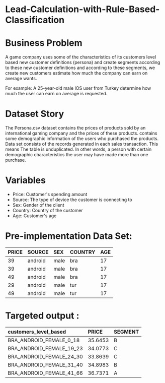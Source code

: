 # Lead-Calculation-with-Rule-Based-Classification


# Business Problem

A game company uses some of the characteristics of its customers
level based new customer definitions (persona)
and create segments according to these new customer definitions
and according to these segments, we create new customers
estimate how much the company can earn on average
wants.

For example:
A 25-year-old male IOS user from Turkey
determine how much the user can earn on average
is requested.


# Dataset Story

The Persona.csv dataset contains the prices of products sold by an international gaming company and the prices of these products.
contains some demographic information of the users who purchased the products. Data
set consists of the records generated in each sales transaction. This means
The table is unduplicated. In other words, a person with certain demographic characteristics
the user may have made more than one purchase.

# Variables
* Price: Customer's spending amount
* Source: The type of device the customer is connecting to
* Sex: Gender of the client
*  Country: Country of the customer
* Age: Customer's age


# Pre-implementation Data Set:
  
|PRICE    |SOURCE    |SEX    |COUNTRY    |AGE    |
|:--------|:---------|:------|:----------|:------|
|39| android| male| bra| 17|
|39| android| male| bra| 17|
|49| android| male| bra| 17|
|29| android| male| tur| 17|
|49| android| male| tur| 17|


# Targeted output :

|customers_level_based    |PRICE    |SEGMENT   |
|:-----------------------|:----------|:------|
|BRA_ANDROID_FEMALE_0_18| 35.6453| B|
|BRA_ANDROID_FEMALE_19_23| 34.0773| C|
|BRA_ANDROID_FEMALE_24_30| 33.8639| C|
|BRA_ANDROID_FEMALE_31_40| 34.8983| B|
|BRA_ANDROID_FEMALE_41_66| 36.7371| A|


